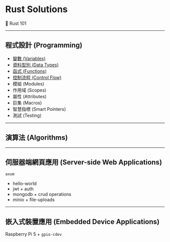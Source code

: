 # Rust Solutions

🦀 Rust 101

---

## 程式設計 (Programming)

- [變數 (Variables)](./Variables.md)
- [資料型別 (Data Types)](./DataTypes.md)
- [函式 (Functions)](./Functions.md)
- [控制流程 (Control Flow)](./ControlFlow.md)
- 模組 (Modules)
- 作用域 (Scopes)
- 屬性 (Attributes)
- 巨集 (Macros)
- 智慧指標 (Smart Pointers)
- 測試 (Testing)

---

## 演算法 (Algorithms)

---

## 伺服器端網頁應用 (Server-side Web Applications)

`axum`

- hello-world
- jwt + auth
- mongodb + crud operations
- minio + file-uploads

---

## 嵌入式裝置應用 (Embedded Device Applications)

Raspberry Pi 5 + `gpio-cdev`
